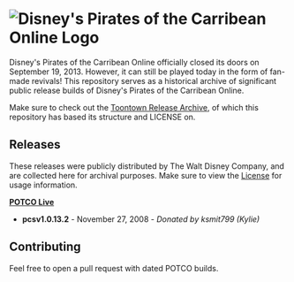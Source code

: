 # ![Disney's Pirates of the Carribean Online Logo](https://i.imgur.com/CklqI0V.png)

Disney's Pirates of the Carribean Online officially closed its doors on September 19, 2013. However, it can still be played today in the form of fan-made revivals! This repository serves as a historical archive of significant public release builds of Disney's Pirates of the Carribean Online.

Make sure to check out the [Toontown Release Archive](https://github.com/ToontownRewritten/ToontownReleaseArchive), of which this repository has based its structure and LICENSE on.

## Releases

These releases were publicly distributed by The Walt Disney Company, and are collected here for archival purposes. Make sure to view the [License](Releases/LICENSE.md) for usage information.

**[POTCO Live](Releases/PiratesLive)**

* **pcsv1.0.13.2** - November 27, 2008 - *Donated by ksmit799 (Kylie)*

## Contributing

Feel free to open a pull request with dated POTCO builds.
